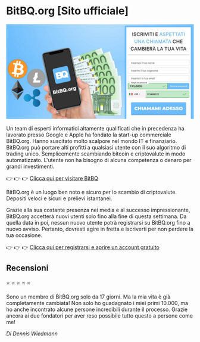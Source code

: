 # BitBQ.org [Sito ufficiale]

[![BitBQ.org](https://raw.githubusercontent.com/bitbq-org/italy-website/main/main.jpeg)](https://it.bitbq.org/?aff_sub3=github)

Un team di esperti informatici altamente qualificati che in precedenza ha lavorato presso Google e Apple ha fondato la start-up commerciale BitBQ.org. Hanno suscitato molto scalpore nel mondo IT e finanziario. BitBQ.org può portare alti profitti a qualsiasi utente con il suo algoritmo di trading unico. Semplicemente scambiando bitcoin e criptovalute in modo automatizzato. L'utente non ha bisogno di alcuna competenza o denaro per grandi investimenti.

👉 👉 👉 [Clicca qui per visitare BitBQ](https://it.bitbq.org/?aff_sub3=github)

BitBQ.org è un luogo ben noto e sicuro per lo scambio di criptovalute. Depositi veloci e sicuri e prelievi istantanei.

Grazie alla sua costante presenza nei media e al successo impressionante, BitBQ.org accetterà nuovi utenti solo fino alla fine di questa settimana. Da quella data in poi, nessun nuovo utente potrà registrarsi su BitBQ.org fino a nuovo avviso. Pertanto, dovresti agire in fretta e iscriverti per non perdere la tua occasione.

👉 👉 👉 [Clicca qui per registrarsi e aprire un account gratuito](https://it.bitbq.org/?aff_sub3=github)

## Recensioni

⭐ ⭐ ⭐ ⭐ ⭐

Sono un membro di BitBQ.org solo da 17 giorni. Ma la mia vita è già completamente cambiata! Non solo ho guadagnato i miei primi 10.000, ma ho anche incontrato alcune persone incredibili durante il processo. Grazie ancora ai due fondatori per aver reso possibile tutto questo a persone come me!

*Di Dennis Wiedmann*

